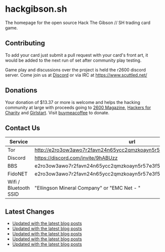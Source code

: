 # hackgibson.sh
The homepage for the open source Hack The Gibson // SH trading card game.


## Contributing

To add your card just submit a pull request with your card's front art, it would be added to the next run of set after community play testing.

Game play and discussions over the project is held the r2600 discord server. Come join us at [Discord](https://discord.com/invite/9hABUzz) or via IRC at https://www.scuttled.net/


## Donations

Your donation of $13.37 or more is welcome and helps the hacking community at large with proceeds going to [2600 Magazine](https://2600.com/), [Hackers for Charity](https://hackersforcharity.org) and [Girlstart](https://girlstart.org).  Visit [buymeacoffee](https://www.buymeacoffee.com/hackgibson.sh) to donate.


## Contact Us

Service | url
-|-
Tor | http://e2ro3ow3awo7r2favn24n65ycc2qmzkoayn5r57e3f56nvjwdcgg32ad.onion
Discord | https://discord.com/invite/9hABUzz
BBS | e2ro3ow3awo7r2favn24n65ycc2qmzkoayn5r57e3f56nvjwdcgg32ad.onion:23
FidoNET | e2ro3ow3awo7r2favn24n65ycc2qmzkoayn5r57e3f56nvjwdcgg32ad.onion:24554
Wifi / Bluetooth SSID | "Ellingson Mineral Company" or "EMC Net - <fidonet address>"

## Latest Changes
<!-- BLOG-POST-LIST:START -->
- [Updated with the latest blog posts](https://github.com/DFW2600/hackgibson.sh/commit/7002b230d68fa748e2742f51b8b04d03700ceed2)
- [Updated with the latest blog posts](https://github.com/DFW2600/hackgibson.sh/commit/67913cea0128ebed6d21abdb656cffe6e1f2985d)
- [Updated with the latest blog posts](https://github.com/DFW2600/hackgibson.sh/commit/8c0ba77b195abe2a44fc902be2e67f3d95d19bb9)
- [Updated with the latest blog posts](https://github.com/DFW2600/hackgibson.sh/commit/5d0fe8acac813d95eed9c74c247ec14660d771f1)
- [Updated with the latest blog posts](https://github.com/DFW2600/hackgibson.sh/commit/e7d98fc3a63fecd0c0eeb95c1746dfeb60e07da8)
<!-- BLOG-POST-LIST:END -->
